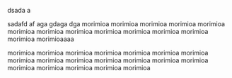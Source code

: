 

dsada a 

sadafd af
aga
gdaga
dga
morimioa
morimioa
morimioa
morimioa
morimioa
morimioa
morimioa
morimioa
morimioa
morimioa
morimioa
morimioa
morimioa
morimioaaaa


morimioa
morimioa
morimioa
morimioa
morimioa
morimioa
morimioa
morimioa
morimioa
morimioa
morimioa
morimioa
morimioa
morimioa
morimioa
morimioa
morimioa
morimioa
morimioa
